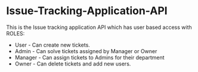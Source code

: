 # Issue-Tracking-Application-API

This is the Issue tracking application API which has user based access with ROLES:</br>
 - User - Can create new tickets.</br>
 - Admin - Can solve tickets assigned by Manager or Owner</br>
 - Manager - Can assign tickets to Admins for their department</br>
 - Owner - Can delete tickets and add new users.</br>
</br>

